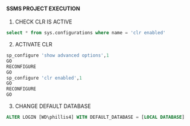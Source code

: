 #### SSMS PROJECT EXECUTION

1) CHECK CLR IS ACTIVE

```sql
select * from sys.configurations where name = 'clr enabled' 
```

2) ACTIVATE CLR

```sql
sp_configure 'show advanced options',1
GO
RECONFIGURE
GO
sp_configure 'clr enabled',1
GO
RECONFIGURE
GO
```
 
3) CHANGE DEFAULT DATABASE

```SQL
ALTER LOGIN [WD\phillis4] WITH DEFAULT_DATABASE = [LOCAL DATABASE]
```
